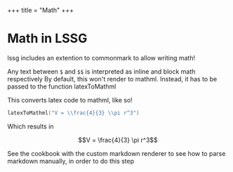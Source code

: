 +++
title = "Math"
+++

# Math in LSSG
lssg includes an extention to commonmark to allow writing math!

Any text between `$` and `$$` is interpreted as inline and block math respectively
By default, this won't render to mathml. Instead, it has to be passed to the function latexToMathml

This converts latex code to mathml, like so!
```lua
latexToMathml("V = \\frac{4}{3} \\pi r^3")
```

Which results in

$$V = \frac{4}{3} \pi r^3$$

See the cookbook with the custom markdown renderer to see how to parse markdown manually, in order to do this step
